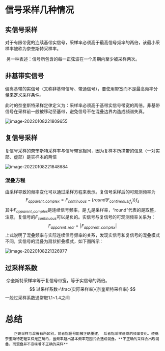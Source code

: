 # **信号采样几种情况**

## **实信号采样**

​		对于有限带宽的连续基带实信号，采样率必须高于最高信号频率的两倍，该最小采样率被称为奈奎斯特采样率。

​		另一种表述：信号所包含的每一正弦波在一个周期内至少被采样两次。

## 非基带实信号

​		偏离基带的实信号（又称非基带信号、带通信号），要使用带宽而不是最高频率分量来定义采样条件。 

​		此时的奈奎斯特采样定律定义为：采样率必须高于基带实信号带宽的两倍。非基带信号在采样前一般被移动至基带，避免信号不在混叠边界内造成频谱失真。

![image-20220108221809655](C:\Users\WYHAIRCAS\AppData\Roaming\Typora\typora-user-images\image-20220108221809655.png)

## 复信号采样

​		复信号采样的奈奎斯特采样率与信号带宽相同，因为复样本所携带的信息（一对实部、虚部）是实样本的两倍

![image-20220108221848684](C:\Users\WYHAIRCAS\AppData\Roaming\Typora\typora-user-images\image-20220108221848684.png)

### 混叠方程

​		由采样导致的频率变化可以通过采样方程来表示。复信号采样后的可观测频率为
$$
F_{apparent\_complex}=F_{continuous}-\{round(F_{contineous/f_s})\}f_s
$$
​		 其中$F_{apparent\_complex}$是连续信号频率，是 $f_s$是采样率，“round”代表的是取整，注意，复信号的$F_{continuous}$可以是负的。实信号与复信号的可观测频率关系为：
$$
F_{apparent\_real} = |F_{apparent\_complex}|
$$
​		上式说明了混叠频率与实际连续信号频率的关系，发现实信号和复信号的混叠模式不同，实信号的混叠为扇状折叠模式，如下图所示：

![image-20220108221326977](C:\Users\WYHAIRCAS\AppData\Roaming\Typora\typora-user-images\image-20220108221326977.png)





## 过采样系数

​	奈奎斯特采样率等于复信号带宽，等于实信号的两倍。
$$
过采样系数=\frac{实际采样率}{奈奎斯特采样率}
$$
一般过采样系数通常取1.1~1.4之间

# 总结

 		正确采样与混叠有所区别，前者指信号能被正确重建， 后者指采样造成的频率变化。遵循奈奎斯特定理采样是正确的，当频率超出基本频率范围式会造成混叠。**不正确的采样会出现混叠，而混叠并不意味着不正确的采样**
